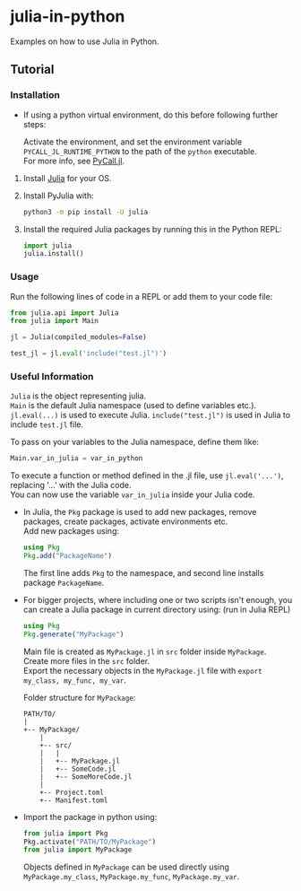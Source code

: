 # julia-in-python

Examples on how to use Julia in Python.

## Tutorial

### Installation

- If using a python virtual environment, do this before following further steps:

    Activate the environment, and set the environment variable `PYCALL_JL_RUNTIME_PYTHON` to the path of the `python` executable.  
    For more info, see [PyCall.jl](https://github.com/JuliaPy/PyCall.jl).


1. Install [Julia](https://julialang.org/downloads/) for your OS.

2. Install PyJulia with:
    ```bash
    python3 -m pip install -U julia
    ```

3. Install the required Julia packages by running this in the Python REPL:
    ```python
    import julia
    julia.install()
    ```

### Usage

Run the following lines of code in a REPL or add them to your code file:

```python
from julia.api import Julia
from julia import Main

jl = Julia(compiled_modules=False)

test_jl = jl.eval('include("test.jl")')
```

### Useful Information

`Julia` is the object representing julia.  
`Main` is the default Julia namespace (used to define variables etc.).  
`jl.eval(...)` is used to execute Julia. `include("test.jl")` is used in Julia to include `test.jl` file.

To pass on your variables to the Julia namespace, define them like:
```python
Main.var_in_julia = var_in_python
```
To execute a function or method defined in the .jl file, use `jl.eval('...')`, replacing '...' with the Julia code.  
You can now use the variable `var_in_julia` inside your Julia code.

- In Julia, the `Pkg` package is used to add new packages, remove packages, create packages, activate environments etc.  
  Add new packages using:  
    ```julia
    using Pkg
    Pkg.add("PackageName")
    ```
    The first line adds `Pkg` to the namespace, and second line installs package `PackageName`.  

- For bigger projects, where including one or two scripts isn't enough, you can create a Julia package in current directory using: (run in Julia REPL)
    ```julia
    using Pkg
    Pkg.generate("MyPackage")
    ```  
    Main file is created as `MyPackage.jl` in `src` folder inside `MyPackage`.  
    Create more files in the `src` folder.  
    Export the necessary objects in the `MyPackage.jl` file with `export my_class, my_func, my_var`.  

    Folder structure for `MyPackage`:
    ```text
    PATH/TO/
    |
    +-- MyPackage/
        |
        +-- src/
        |   |
        |   +-- MyPackage.jl
        |   +-- SomeCode.jl
        |   +-- SomeMoreCode.jl
        |
        +-- Project.toml
        +-- Manifest.toml
    ```


- Import the package in python using:
    ```python
    from julia import Pkg
    Pkg.activate("PATH/TO/MyPackage")
    from julia import MyPackage
    ```  
    Objects defined in `MyPackage` can be used directly using `MyPackage.my_class`, `MyPackage.my_func`, `MyPackage.my_var`.
